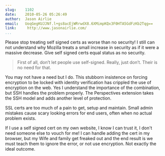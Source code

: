 ```yaml
---
slug:    1102
date:    2010-05-26 05:26:49
author:  Jason Airlie
email:   UoqGegKUJJNf.l+gs8acEjWRrwdX8.6XMimpKQx3F0HTA5GdFzKb2Tqg==
link:     http://www.jasonairlie.com/
...
```


Please stop treating self signed certs as worse than no security! I
still can not understand why Mozilla treats a small increase in
security as if it were a massive decrease. Give self signed certs
equal status as no security.

<blockquote>First of all, don’t let people use self-signed. Really,
just don’t. Their is no need for that.</blockquote>

You may not have a need but I do.  This stubborn insistence on forcing
encryption to be locked with identity verification has crippled the
use of encryption on the web. Yes I understand the importance of the
combination, but SSH handles the problem properly. The Perspectives
extension takes the SSH model and adds another level of protection.

SSL certs are too much of a pain to get, setup and maintain. Small
admin mistakes cause scary looking errors for end users, often when no
actual problem exists.

If I use a self signed cert on my own website, I know I can trust it,
I don't need someone else to vouch for me! I can handle adding the
cert in my browser, but my Wife and family get freaked out and the end
result is we must teach them to ignore the error, or not use
encryption. Not exactly the ideal outcome.
